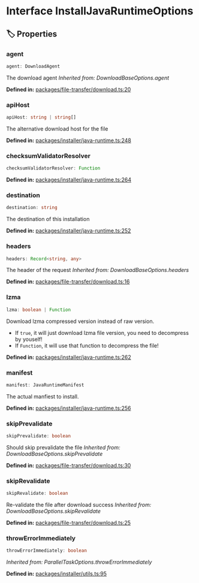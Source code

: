# Interface InstallJavaRuntimeOptions

## 🏷️ Properties

### agent <Badge type="info" text="optional" />

```ts
agent: DownloadAgent
```
The download agent
*Inherited from: DownloadBaseOptions.agent*

<p style="font-size: 14px; color: var(--vp-c-text-2)">
<strong>Defined in:</strong> <a href="https://github.com/voxelum/minecraft-launcher-core-node/blob/master/packages/file-transfer/download.ts#L20" target="_blank" rel="noreferrer">packages/file-transfer/download.ts:20</a>
</p>


### apiHost <Badge type="info" text="optional" />

```ts
apiHost: string | string[]
```
The alternative download host for the file
<p style="font-size: 14px; color: var(--vp-c-text-2)">
<strong>Defined in:</strong> <a href="https://github.com/voxelum/minecraft-launcher-core-node/blob/master/packages/installer/java-runtime.ts#L248" target="_blank" rel="noreferrer">packages/installer/java-runtime.ts:248</a>
</p>


### checksumValidatorResolver <Badge type="info" text="optional" />

```ts
checksumValidatorResolver: Function
```
<p style="font-size: 14px; color: var(--vp-c-text-2)">
<strong>Defined in:</strong> <a href="https://github.com/voxelum/minecraft-launcher-core-node/blob/master/packages/installer/java-runtime.ts#L264" target="_blank" rel="noreferrer">packages/installer/java-runtime.ts:264</a>
</p>


### destination

```ts
destination: string
```
The destination of this installation
<p style="font-size: 14px; color: var(--vp-c-text-2)">
<strong>Defined in:</strong> <a href="https://github.com/voxelum/minecraft-launcher-core-node/blob/master/packages/installer/java-runtime.ts#L252" target="_blank" rel="noreferrer">packages/installer/java-runtime.ts:252</a>
</p>


### headers <Badge type="info" text="optional" />

```ts
headers: Record<string, any>
```
The header of the request
*Inherited from: DownloadBaseOptions.headers*

<p style="font-size: 14px; color: var(--vp-c-text-2)">
<strong>Defined in:</strong> <a href="https://github.com/voxelum/minecraft-launcher-core-node/blob/master/packages/file-transfer/download.ts#L16" target="_blank" rel="noreferrer">packages/file-transfer/download.ts:16</a>
</p>


### lzma <Badge type="info" text="optional" />

```ts
lzma: boolean | Function
```
Download lzma compressed version instead of raw version.
- If ``true``, it will just download lzma file version, you need to decompress by youself!
- If ``Function``, it will use that function to decompress the file!
<p style="font-size: 14px; color: var(--vp-c-text-2)">
<strong>Defined in:</strong> <a href="https://github.com/voxelum/minecraft-launcher-core-node/blob/master/packages/installer/java-runtime.ts#L262" target="_blank" rel="noreferrer">packages/installer/java-runtime.ts:262</a>
</p>


### manifest

```ts
manifest: JavaRuntimeManifest
```
The actual manfiest to install.
<p style="font-size: 14px; color: var(--vp-c-text-2)">
<strong>Defined in:</strong> <a href="https://github.com/voxelum/minecraft-launcher-core-node/blob/master/packages/installer/java-runtime.ts#L256" target="_blank" rel="noreferrer">packages/installer/java-runtime.ts:256</a>
</p>


### skipPrevalidate <Badge type="info" text="optional" />

```ts
skipPrevalidate: boolean
```
Should skip prevalidate the file
*Inherited from: DownloadBaseOptions.skipPrevalidate*

<p style="font-size: 14px; color: var(--vp-c-text-2)">
<strong>Defined in:</strong> <a href="https://github.com/voxelum/minecraft-launcher-core-node/blob/master/packages/file-transfer/download.ts#L30" target="_blank" rel="noreferrer">packages/file-transfer/download.ts:30</a>
</p>


### skipRevalidate <Badge type="info" text="optional" />

```ts
skipRevalidate: boolean
```
Re-validate the file after download success
*Inherited from: DownloadBaseOptions.skipRevalidate*

<p style="font-size: 14px; color: var(--vp-c-text-2)">
<strong>Defined in:</strong> <a href="https://github.com/voxelum/minecraft-launcher-core-node/blob/master/packages/file-transfer/download.ts#L25" target="_blank" rel="noreferrer">packages/file-transfer/download.ts:25</a>
</p>


### throwErrorImmediately <Badge type="info" text="optional" />

```ts
throwErrorImmediately: boolean
```
*Inherited from: ParallelTaskOptions.throwErrorImmediately*

<p style="font-size: 14px; color: var(--vp-c-text-2)">
<strong>Defined in:</strong> <a href="https://github.com/voxelum/minecraft-launcher-core-node/blob/master/packages/installer/utils.ts#L95" target="_blank" rel="noreferrer">packages/installer/utils.ts:95</a>
</p>


